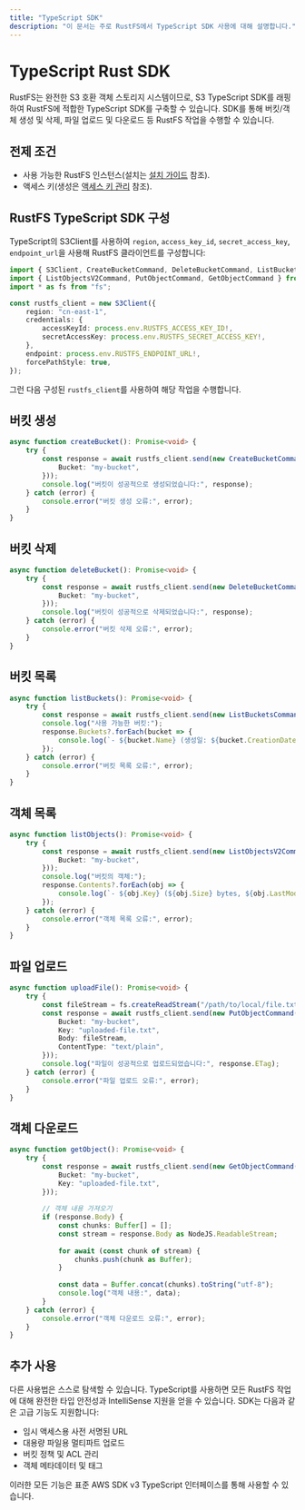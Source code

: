 ```yaml
---
title: "TypeScript SDK"
description: "이 문서는 주로 RustFS에서 TypeScript SDK 사용에 대해 설명합니다."
---
```


# TypeScript Rust SDK

RustFS는 완전한 S3 호환 객체 스토리지 시스템이므로, S3 TypeScript SDK를 래핑하여 RustFS에 적합한 TypeScript SDK를 구축할 수 있습니다. SDK를 통해 버킷/객체 생성 및 삭제, 파일 업로드 및 다운로드 등 RustFS 작업을 수행할 수 있습니다.

## 전제 조건

- 사용 가능한 RustFS 인스턴스(설치는 [설치 가이드](../../installation/index.md) 참조).
- 액세스 키(생성은 [액세스 키 관리](../../administration/iam/access-token.md) 참조).

## RustFS TypeScript SDK 구성

TypeScript의 S3Client를 사용하여 `region`, `access_key_id`, `secret_access_key`, `endpoint_url`을 사용해 RustFS 클라이언트를 구성합니다:

```typescript
import { S3Client, CreateBucketCommand, DeleteBucketCommand, ListBucketsCommand } from "@aws-sdk/client-s3";
import { ListObjectsV2Command, PutObjectCommand, GetObjectCommand } from "@aws-sdk/client-s3";
import * as fs from "fs";

const rustfs_client = new S3Client({
    region: "cn-east-1",
    credentials: {
        accessKeyId: process.env.RUSTFS_ACCESS_KEY_ID!,
        secretAccessKey: process.env.RUSTFS_SECRET_ACCESS_KEY!,
    },
    endpoint: process.env.RUSTFS_ENDPOINT_URL!,
    forcePathStyle: true,
});
```

그런 다음 구성된 `rustfs_client`를 사용하여 해당 작업을 수행합니다.

## 버킷 생성

```typescript
async function createBucket(): Promise<void> {
    try {
        const response = await rustfs_client.send(new CreateBucketCommand({
            Bucket: "my-bucket",
        }));
        console.log("버킷이 성공적으로 생성되었습니다:", response);
    } catch (error) {
        console.error("버킷 생성 오류:", error);
    }
}
```

## 버킷 삭제

```typescript
async function deleteBucket(): Promise<void> {
    try {
        const response = await rustfs_client.send(new DeleteBucketCommand({
            Bucket: "my-bucket",
        }));
        console.log("버킷이 성공적으로 삭제되었습니다:", response);
    } catch (error) {
        console.error("버킷 삭제 오류:", error);
    }
}
```

## 버킷 목록

```typescript
async function listBuckets(): Promise<void> {
    try {
        const response = await rustfs_client.send(new ListBucketsCommand({}));
        console.log("사용 가능한 버킷:");
        response.Buckets?.forEach(bucket => {
            console.log(`- ${bucket.Name} (생성일: ${bucket.CreationDate})`);
        });
    } catch (error) {
        console.error("버킷 목록 오류:", error);
    }
}
```

## 객체 목록

```typescript
async function listObjects(): Promise<void> {
    try {
        const response = await rustfs_client.send(new ListObjectsV2Command({
            Bucket: "my-bucket",
        }));
        console.log("버킷의 객체:");
        response.Contents?.forEach(obj => {
            console.log(`- ${obj.Key} (${obj.Size} bytes, ${obj.LastModified})`);
        });
    } catch (error) {
        console.error("객체 목록 오류:", error);
    }
}
```

## 파일 업로드

```typescript
async function uploadFile(): Promise<void> {
    try {
        const fileStream = fs.createReadStream("/path/to/local/file.txt");
        const response = await rustfs_client.send(new PutObjectCommand({
            Bucket: "my-bucket",
            Key: "uploaded-file.txt",
            Body: fileStream,
            ContentType: "text/plain",
        }));
        console.log("파일이 성공적으로 업로드되었습니다:", response.ETag);
    } catch (error) {
        console.error("파일 업로드 오류:", error);
    }
}
```

## 객체 다운로드

```typescript
async function getObject(): Promise<void> {
    try {
        const response = await rustfs_client.send(new GetObjectCommand({
            Bucket: "my-bucket",
            Key: "uploaded-file.txt",
        }));
        
        // 객체 내용 가져오기
        if (response.Body) {
            const chunks: Buffer[] = [];
            const stream = response.Body as NodeJS.ReadableStream;
            
            for await (const chunk of stream) {
                chunks.push(chunk as Buffer);
            }
            
            const data = Buffer.concat(chunks).toString("utf-8");
            console.log("객체 내용:", data);
        }
    } catch (error) {
        console.error("객체 다운로드 오류:", error);
    }
}
```

## 추가 사용

다른 사용법은 스스로 탐색할 수 있습니다. TypeScript를 사용하면 모든 RustFS 작업에 대해 완전한 타입 안전성과 IntelliSense 지원을 얻을 수 있습니다. SDK는 다음과 같은 고급 기능도 지원합니다:

- 임시 액세스용 사전 서명된 URL
- 대용량 파일용 멀티파트 업로드
- 버킷 정책 및 ACL 관리
- 객체 메타데이터 및 태그

이러한 모든 기능은 표준 AWS SDK v3 TypeScript 인터페이스를 통해 사용할 수 있습니다.

